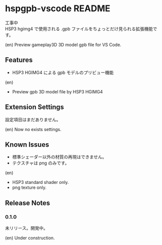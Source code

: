 # hspgpb-vscode README

工事中   
HSP3 hgimg4 で使用される .gpb ファイルをちょっとだけ見られる拡張機能です。

(en) Preview gameplay3D 3D model gpb file for VS Code.

## Features

- HSP3 HGIMG4 による gpb モデルのプリビュー機能

(en)
- Preview gpb 3D model file by HSP3 HGIMG4


## Extension Settings

設定項目はまだありません。

(en) Now no exists settings.

## Known Issues

- 標準シェーダー以外の材質の再現はできません。
- テクスチャは png のみです。

(en)  
- HSP3 standard shader only.
- png texture only.


## Release Notes

### 0.1.0

未リリース。開発中。

(en) Under construction.
